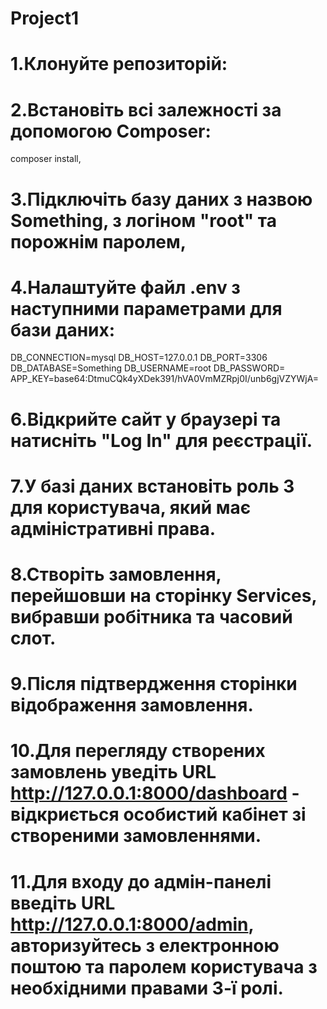 # Project1
# 1.Клонуйте репозиторій:
# 2.Встановіть всі залежності за допомогою Composer:
composer install,
# 3.Підключіть базу даних з назвою Something, з логіном "root" та порожнім паролем,
# 4.Налаштуйте файл .env з наступними параметрами для бази даних:
DB_CONNECTION=mysql
DB_HOST=127.0.0.1
DB_PORT=3306
DB_DATABASE=Something
DB_USERNAME=root
DB_PASSWORD=
APP_KEY=base64:DtmuCQk4yXDek391/hVA0VmMZRpj0I/unb6gjVZYWjA=
# 6.Відкрийте сайт у браузері та натисніть "Log In" для реєстрації.
# 7.У базі даних встановіть роль 3 для користувача, який має адміністративні права.
# 8.Створіть замовлення, перейшовши на сторінку Services, вибравши робітника та часовий слот.
# 9.Після підтвердження сторінки відображення замовлення.
# 10.Для перегляду створених замовлень уведіть URL http://127.0.0.1:8000/dashboard - відкриється особистий кабінет зі створеними замовленнями.
# 11.Для входу до адмін-панелі введіть URL http://127.0.0.1:8000/admin, авторизуйтесь з електронною поштою та паролем користувача з необхідними правами 3-ї ролі.
